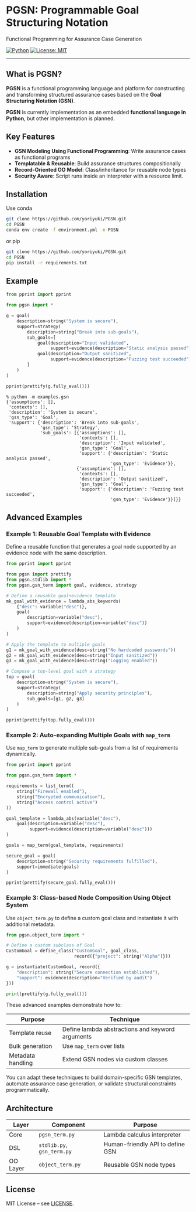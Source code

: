 
# PGSN: Programmable Goal Structuring Notation

Functional Programming for Assurance Case Generation

[![Python](https://img.shields.io/badge/python-3.12%2B-blue.svg)](https://www.python.org/)
[![License: MIT](https://img.shields.io/badge/License-MIT-green.svg)](LICENSE)

---

## What is PGSN?

**PGSN** is a functional programming language and platform for constructing and transforming structured assurance cases based on the **Goal Structuring Notation (GSN)**.

**PGSN** is currently implementation as an embedded **functional language in Python**, but other implementation is planned.

## Key Features

-  **GSN Modeling Using Functional Programming**: Write assurance cases as functional programs
-  **Templatable & Reusable**: Build assurance structures compositionally
-  **Record-Oriented OO Model**: Class/inheritance for reusable node types
-  **Security Aware**: Script runs inside an interpreter with a resource limit.

## Installation

Use conda
```bash
git clone https://github.com/yoriyuki/PGSN.git
cd PGSN
conda env create -f environment.yml -n PGSN
```
or pip
```bash
git clone https://github.com/yoriyuki/PGSN.git
cd PGSN
pip install -r requirements.txt
```

## Example

```python
from pprint import pprint

from pgsn import *

g = goal(
    description=string("System is secure"),
    support=strategy(
        description=string("Break into sub-goals"),
        sub_goals=[
            goal(description="Input validated",
                 support=evidence(description="Static analysis passed")),
            goal(description="Output sanitized",
                 support=evidence(description="Fuzzing test succeeded"))
        ]
    )
)

pprint(prettify(g.fully_eval()))
```

```shell
% python -m examples.gsn
{'assumptions': [],
 'contexts': [],
 'description': 'System is secure',
 'gsn_type': 'Goal',
 'support': {'description': 'Break into sub-goals',
             'gsn_type': 'Strategy',
             'sub_goals': [{'assumptions': [],
                            'contexts': [],
                            'description': 'Input validated',
                            'gsn_type': 'Goal',
                            'support': {'description': 'Static analysis passed',
                                        'gsn_type': 'Evidence'}},
                           {'assumptions': [],
                            'contexts': [],
                            'description': 'Output sanitized',
                            'gsn_type': 'Goal',
                            'support': {'description': 'Fuzzing test succeeded',
                                        'gsn_type': 'Evidence'}}]}}
```

## Advanced Examples

### Example 1: Reusable Goal Template with Evidence

Define a reusable function that generates a goal node supported by an evidence node with the same description.

```python
from pprint import pprint

from pgsn import prettify
from pgsn.stdlib import *
from pgsn.gsn_term import goal, evidence, strategy

# Define a reusable goal+evidence template
mk_goal_with_evidence = lambda_abs_keywords(
    {"desc": variable("desc")},
    goal(
        description=variable("desc"),
        support=evidence(description=variable("desc"))
    )
)

# Apply the template to multiple goals
g1 = mk_goal_with_evidence(desc=string("No hardcoded passwords"))
g2 = mk_goal_with_evidence(desc=string("Input sanitized"))
g3 = mk_goal_with_evidence(desc=string("Logging enabled"))

# Compose a top-level goal with a strategy
top = goal(
    description=string("System is secure"),
    support=strategy(
        description=string("Apply security principles"),
        sub_goals=[g1, g2, g3]
    )
)

pprint(prettify(top.fully_eval()))
```

### Example 2: Auto-expanding Multiple Goals with `map_term`

Use `map_term` to generate multiple sub-goals from a list of requirements dynamically.

```python
from pprint import pprint

from pgsn.gsn_term import *

requirements = list_term((
    string("Firewall enabled"),
    string("Encrypted communication"),
    string("Access control active")
))

goal_template = lambda_abs(variable("desc"),
    goal(description=variable("desc"),
         support=evidence(description=variable("desc")))
)

goals = map_term(goal_template, requirements)

secure_goal = goal(
    description=string("Security requirements fulfilled"),
    support=immediate(goals)
)

pprint(prettify(secure_goal.fully_eval()))
```

### Example 3: Class-based Node Composition Using Object System

Use `object_term.py` to define a custom goal class and instantiate it with additional metadata.

```python
from pgsn.object_term import *

# Define a custom subclass of Goal
CustomGoal = define_class("CustomGoal", goal_class,
                          record({"project": string("Alpha")}))

g = instantiate(CustomGoal, record({
    "description": string("Secure connection established"),
    "support": evidence(description="Verified by audit")
}))

print(prettify(g.fully_eval()))
```

These advanced examples demonstrate how to:

| Purpose | Technique |
|---------|-----------|
| Template reuse | Define lambda abstractions and keyword arguments |
| Bulk generation | Use `map_term` over lists |
| Metadata handling | Extend GSN nodes via custom classes |

You can adapt these techniques to build domain-specific GSN templates, automate assurance case generation, or validate structural constraints programmatically.

## Architecture

| Layer    | Component                  | Purpose                          |
|----------|----------------------------|----------------------------------|
| Core     | `pgsn_term.py`             | Lambda calculus interpreter      |
| DSL      | `stdlib.py`, `gsn_term.py` | Human-friendly API to define GSN |
| OO Layer | `object_term.py`           | Reusable GSN node types          |

##  License

MIT License – see [LICENSE](LICENSE).